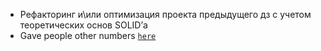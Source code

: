 * Рефакторинг и\или оптимизация проекта предыдущего дз с учетом теоретических основ SOLID’а
* Gave people other numbers <code>[here](https://github.com/frontsteron/Java/blob/main/src/main/java/org/example/Project_16/OOP1/Main.java)</code> 
